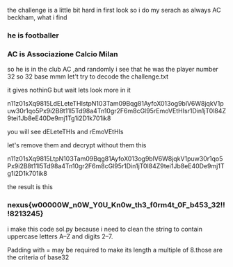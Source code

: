 the challenge is a little bit hard in first look so i do my serach as always AC beckham, what i find 

### he is footballer 
### AC is Associazione Calcio Milan

so he is in the club AC ,and randomly i see that he was the player number 32 so 32 base mmm let't try to decode the challenge.txt

it gives nothinG but wait lets look more in it 

n11z01sXq9815LdELeteTHIstpN103Tam09Bqg81AyfoX013og9blV6W8jqkV1puw30r1qo5Px9i2B8t11l5Td98a4Tn10gr2F6m8cGl95rEmoVEtHIsr1Din1jT0l84Z9tei1Jb8eE40De9mj1Tg1i2D1k701ik8

you will see dELeteTHIs and rEmoVEtHIs

let's remove them and decrypt without them this 

n11z01sXq9815LtpN103Tam09Bqg81AyfoX013og9blV6W8jqkV1puw30r1qo5Px9i2B8t11l5Td98a4Tn10gr2F6m8cGl95r1Din1jT0l84Z9tei1Jb8eE40De9mj1Tg1i2D1k701ik8

the result is this 

### nexus{w00000W_n0W_Y0U_Kn0w_th3_f0rm4t_0F_b453_32!!!8213245}

i make this code sol.py because i need to clean the string to contain uppercase letters A–Z and digits 2–7.

Padding with = may be required to make its length a multiple of 8.those are the criteria of base32 


